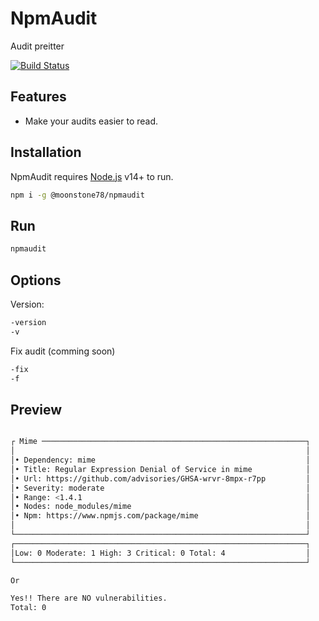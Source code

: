 # NpmAudit
Audit preitter

[![Build Status](https://travis-ci.org/joemccann/dillinger.svg?branch=master)](https://travis-ci.org/joemccann/dillinger)

## Features

- Make your audits easier to read.


## Installation

NpmAudit requires [Node.js](https://nodejs.org/) v14+ to run.


```sh
npm i -g @moonstone78/npmaudit
```

## Run
```sh
npmaudit
```
## Options
Version:
```sh
-version
-v
```
Fix audit (comming soon)
```sh
-fix
-f
```
## Preview
```sh

┌ Mime ───────────────────────────────────────────────────────────┐
│                                                                 │
│• Dependency: mime                                               │
│• Title: Regular Expression Denial of Service in mime            │
│• Url: https://github.com/advisories/GHSA-wrvr-8mpx-r7pp         │
│• Severity: moderate                                             │
│• Range: <1.4.1                                                  │
│• Nodes: node_modules/mime                                       │
│• Npm: https://www.npmjs.com/package/mime                        │
│                                                                 │
└─────────────────────────────────────────────────────────────────┘
┌─────────────────────────────────────────────────────────────────┐
│Low: 0 Moderate: 1 High: 3 Critical: 0 Total: 4                  │
└─────────────────────────────────────────────────────────────────┘

Or

Yes!! There are NO vulnerabilities.
Total: 0
```

